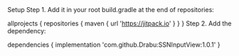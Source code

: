 <html>
Setup
Step 1. Add it in your root build.gradle at the end of repositories:

allprojects {
    repositories {
 maven { url 'https://jitpack.io' }
    }
}
Step 2. Add the dependency:

dependencies {
          implementation 'com.github.Drabu:SSNInputView:1.0.1'
}
